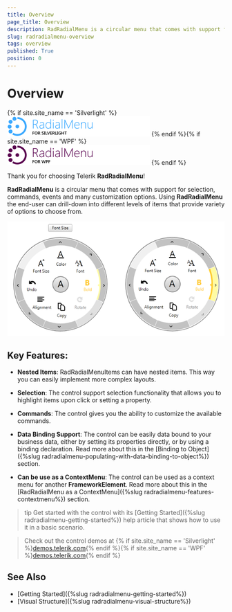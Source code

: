 ```yaml
---
title: Overview
page_title: Overview
description: RadRadialMenu is a circular menu that comes with support for selection, commands, events and many customization options.
slug: radradialmenu-overview
tags: overview
published: True
position: 0
---
```


# Overview

{% if site.site_name == 'Silverlight' %}
![Rad Radial Menu Overview 01](images/RadRadialMenu_Overview_01.png)
{% endif %}{% if site.site_name == 'WPF' %}
![Rad Radial Menu Overview 02](images/RadRadialMenu_Overview_02.png)
{% endif %}

Thank you for choosing Telerik __RadRadialMenu__!

__RadRadialMenu__ is a circular menu that comes with support for selection, commands, events and many customization options. Using __RadRadialMenu__ the end-user can drill-down into different levels of items that provide variety of options to choose from.

![Rad Radial Menu Overview 03](images/RadRadialMenu_Overview_03.png)

## Key Features:       

* __Nested Items__: RadRadialMenuItems can have nested items. This way you can easily implement more complex layouts.

* __Selection__:  The control support selection functionality that allows you to highlight items upon click or setting a property. 

* __Commands__: The control gives you the ability to customize the available commands.

* __Data Binding Support__: The control can be easily data bound to your business data, either by setting its properties directly, or by using a binding declaration. Read more about this in the [Binding to Object]({%slug radradialmenu-populating-with-data-binding-to-object%}) section.

* __Can be use as a ContextMenu__: The control can be used as a context menu for another __FrameworkElement__. Read more about this in the [RadRadialMenu as a ContextMenu]({%slug radradialmenu-features-contextmenu%}) section.

>tip Get started with the control with its [Getting Started]({%slug radradialmenu-getting-started%}) help article that shows how to use it in a basic scenario.

> Check out the control demos at {% if site.site_name == 'Silverlight' %}[demos.telerik.com](https://demos.telerik.com/silverlight/#RadialMenu){% endif %}{% if site.site_name == 'WPF' %}[demos.telerik.com](https://demos.telerik.com/wpf/){% endif %}

## See Also

 * [Getting Started]({%slug radradialmenu-getting-started%})
 * [Visual Structure]({%slug radradialmenu-visual-structure%})
